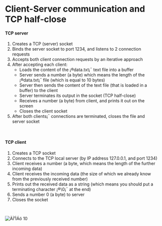 # Client-Server communication and TCP half-close
#### TCP server


1. Creates a TCP (server) socket
2. Binds the server socket to port 1234, and listens to 2 connection requests
3. Accepts both client connection requests by an iterative approach
4. After accepting each client:
    * Loads the content of the ¡®data.txt¡¯ text file into a buffer
    * Server sends a number (a byte) which means the length of the ¡®data.txt¡¯ file (which is equal to 10 bytes)
    * Server then sends the content of the text file (that is loaded in a buffer) to the client
    *  Server terminates its output in the socket (TCP half-close)
    * Receives a number (a byte) from client, and prints it out on the screen
    * Closes the client socket
5. After both clients¡¯ connections are terminated, closes the file and server socket
<br/>

#### TCP client
1. Creates a TCP socket
2. Connects to the TCP local server (by IP address 127.0.0.1, and port 1234)
3. Client receives a number (a byte, which means the length of the further incoming data)
4. Client receives the incoming data (the size of which we already know from the previously
received number)
5. Prints out the received data as a string (which means you should put a terminating
character ¡®\0¡¯ at the end)
6. Sends a number 0 (a byte) to server
7. Closes the socket

<br/>

![ÀÌ¹ÌÁö 10](https://user-images.githubusercontent.com/36736904/82204773-764dfa80-9940-11ea-8c08-df20b5374aab.png)
